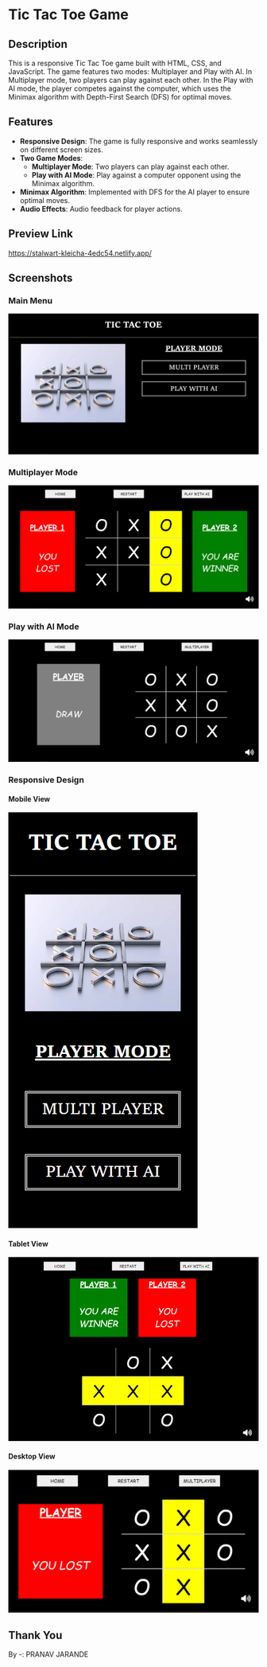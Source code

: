# Tic Tac Toe Game

## Description
This is a responsive Tic Tac Toe game built with HTML, CSS, and JavaScript. The game features two modes: Multiplayer and Play with AI. In Multiplayer mode, two players can play against each other. In the Play with AI mode, the player competes against the computer, which uses the Minimax algorithm with Depth-First Search (DFS) for optimal moves.

## Features
- **Responsive Design**: The game is fully responsive and works seamlessly on different screen sizes.
- **Two Game Modes**:
  - **Multiplayer Mode**: Two players can play against each other.
  - **Play with AI Mode**: Play against a computer opponent using the Minimax algorithm.
- **Minimax Algorithm**: Implemented with DFS for the AI player to ensure optimal moves.
- **Audio Effects**: Audio feedback for player actions.

## Preview Link 
https://stalwart-kleicha-4edc54.netlify.app/


## Screenshots

### Main Menu
![Main Menu Screenshot](/Project%20images/Main%20menu.png)

### Multiplayer Mode
![Multiplayer Mode Screenshot](/Project%20images/multiplayer.png)

### Play with AI Mode
![Play with AI Mode Screenshot](/Project%20images/ai.png)

### Responsive Design
#### Mobile View
![Mobile View Screenshot](/Project%20images/responsive1.png)

#### Tablet View
![Tablet View Screenshot](/Project%20images/tabview.png)

#### Desktop View
![Desktop View Screenshot](/Project%20images/desktop.png)

## Thank You
By -: PRANAV JARANDE